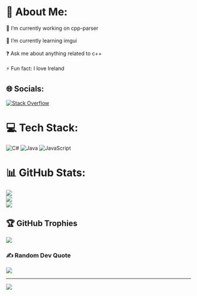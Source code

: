 # 💫 About Me:
🔭 I’m currently working on cpp-parser<br><br>🌱 I’m currently learning imgui<br><br>❓ Ask me about anything related to c++<br><br>⚡ Fun fact: I love Ireland


## 🌐 Socials:
[![Stack Overflow](https://img.shields.io/badge/-Stackoverflow-FE7A16?logo=stack-overflow&logoColor=white)](https://stackoverflow.com/users/28303926) 

# 💻 Tech Stack:
![C#](https://img.shields.io/badge/c%23-%23239120.svg?style=for-the-badge&logo=csharp&logoColor=white) ![Java](https://img.shields.io/badge/java-%23ED8B00.svg?style=for-the-badge&logo=openjdk&logoColor=white) ![JavaScript](https://img.shields.io/badge/javascript-%23323330.svg?style=for-the-badge&logo=javascript&logoColor=%23F7DF1E)
# 📊 GitHub Stats:
![](https://github-readme-stats.vercel.app/api?username=zxcabso&theme=dark&hide_border=false&include_all_commits=true&count_private=true)<br/>
![](https://github-readme-streak-stats.herokuapp.com/?user=zxcabso&theme=dark&hide_border=false)<br/>
![](https://github-readme-stats.vercel.app/api/top-langs/?username=zxcabso&theme=dark&hide_border=false&include_all_commits=true&count_private=true&layout=compact)

## 🏆 GitHub Trophies
![](https://github-profile-trophy.vercel.app/?username=zxcabso&theme=radical&no-frame=false&no-bg=true&margin-w=4)

### ✍️ Random Dev Quote
![](https://quotes-github-readme.vercel.app/api?type=horizontal&theme=dark)

---
[![](https://visitcount.itsvg.in/api?id=zxcabso&icon=7&color=2)](https://visitcount.itsvg.in)

<!-- Proudly created with GPRM ( https://gprm.itsvg.in ) -->
